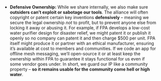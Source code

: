 - **Defensive Ownership:** While we share internally, we also make sure **outsiders can’t exploit or sabotage our tools**. The alliance will often copyright or patent certain key inventions **defensively** – meaning we secure the legal ownership _not_ to profit, but to prevent anyone else from locking it away or abusing it. For example, if FPA develops a low-cost water purifier design for disaster relief, we might patent it or publish it openly so no company can patent it and then charge $500 per unit. FPA itself might produce it or partner with an ethical manufacturer, ensuring it’s available at cost to members and communities. If we code an app for offline mesh messaging, we’ll open-source it or at least keep the ownership within FPA to guarantee it stays functional for us even if some vendor goes under. In short, we guard our IP like a community property – **so it remains usable for the community come hell or high water**.